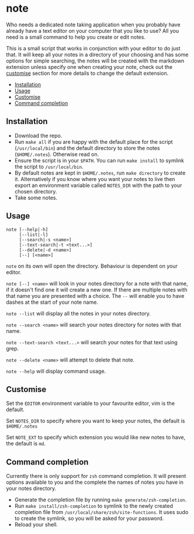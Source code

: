 # note

Who needs a dedicated note taking application when you probably have already
have a text editor on your computer that you like to use? All you need is a
small command to help you create or edit notes.

This is a small script that works in conjunction with your editor to do just
that. It will keep all your notes in a directory of your choosing and has some
options for simple searching, the notes will be created with the markdown
extension unless specify one when creating your note, check out the
[customise](#customise) section for more details to change the default
extension.

- [Installation](#installation)
- [Usage](#usage)
- [Customise](#customise)
- [Command completion](#command-completion)

## Installation

* Download the repo.
* Run `make all` if you are happy with the default place for the script
  (`/usr/local/bin`) and the default directory to store the notes
  (`$HOME/.notes`). Otherwise read on.
* Ensure the script is in your `$PATH`. You can run `make install` to symlink
  the script to `/usr/local/bin`.
* By default notes are kept in `$HOME/.notes`, run `make directory` to create it. Alternatively if you know where you want your notes to live then export an environment variable called `NOTES_DIR` with the path to your chosen directory.
* Take some notes.

## Usage

```
note [--help|-h]
     [--list|-l]
     [--search|-s <name>]
     [--text-search|-t <text...>]
     [--delete|-d <name>]
     [--] [<name>]
```

`note` on its own will open the directory. Behaviour is dependent on your
editor.

`note [--] <name>` will look in your notes directory for a note with that name, if it
doesn't find one it will create a new one. If there are multiple notes with that
name you are presented with a choice. The `--` will enable you to have dashes at
the start of your note name.

`note --list` will display all the notes in your notes directory.

`note --search <name>` will search your notes directory for notes with that
name.

`note --text-search <text...>` will search your notes for that text using grep.

`note --delete <name>` will attempt to delete that note.

`note --help` will display command usage.

## Customise

Set the `EDITOR` environment variable to your favourite editor, vim is the
default.

Set `NOTES_DIR` to specify where you want to keep your notes, the default is
`$HOME/.notes`

Set `NOTE_EXT` to specify which extension you would like new notes to have, the
default is `md`.

## Command completion

Currently there is only support for `zsh` command completion. It will present
options available to you and the complete the names of notes you have in your
notes directory.

- Generate the completion file by running `make generate/zsh-completion`.
- Run `make install/zsh-completion` to symlink to the newly created completion
  file from `/usr/local/share/zsh/site-functions`. It uses sudo to create the
  symlink, so you will be asked for your password.
- Reload your shell.
